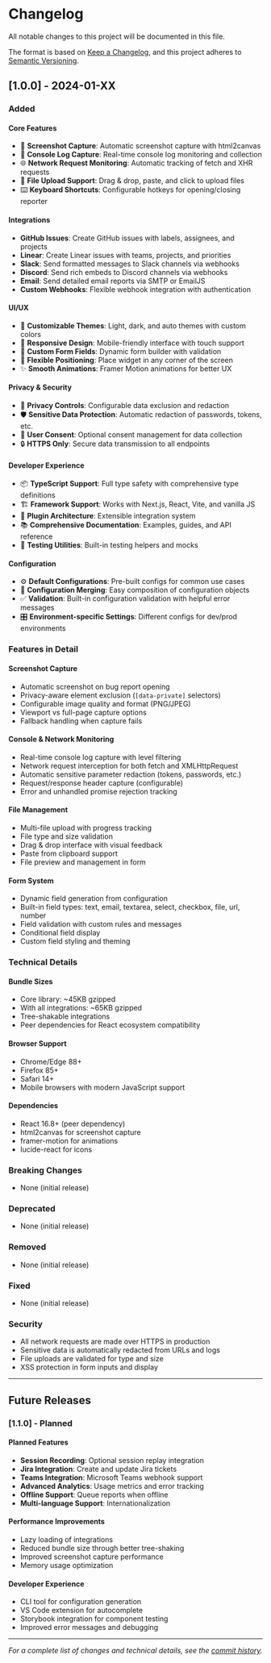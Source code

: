 # Changelog

All notable changes to this project will be documented in this file.

The format is based on [Keep a Changelog](https://keepachangelog.com/en/1.0.0/),
and this project adheres to [Semantic Versioning](https://semver.org/spec/v2.0.0.html).

## [1.0.0] - 2024-01-XX

### Added

#### Core Features
- 📸 **Screenshot Capture**: Automatic screenshot capture with html2canvas
- 📝 **Console Log Capture**: Real-time console log monitoring and collection
- 🌐 **Network Request Monitoring**: Automatic tracking of fetch and XHR requests
- 📁 **File Upload Support**: Drag & drop, paste, and click to upload files
- ⌨️ **Keyboard Shortcuts**: Configurable hotkeys for opening/closing reporter

#### Integrations
- **GitHub Issues**: Create GitHub issues with labels, assignees, and projects
- **Linear**: Create Linear issues with teams, projects, and priorities
- **Slack**: Send formatted messages to Slack channels via webhooks
- **Discord**: Send rich embeds to Discord channels via webhooks
- **Email**: Send detailed email reports via SMTP or EmailJS
- **Custom Webhooks**: Flexible webhook integration with authentication

#### UI/UX
- 🎨 **Customizable Themes**: Light, dark, and auto themes with custom colors
- 📱 **Responsive Design**: Mobile-friendly interface with touch support
- 🔧 **Custom Form Fields**: Dynamic form builder with validation
- 🎯 **Flexible Positioning**: Place widget in any corner of the screen
- ✨ **Smooth Animations**: Framer Motion animations for better UX

#### Privacy & Security
- 🔐 **Privacy Controls**: Configurable data exclusion and redaction
- 🛡️ **Sensitive Data Protection**: Automatic redaction of passwords, tokens, etc.
- 👤 **User Consent**: Optional consent management for data collection
- 🔒 **HTTPS Only**: Secure data transmission to all endpoints

#### Developer Experience
- 📦 **TypeScript Support**: Full type safety with comprehensive type definitions
- 🏗️ **Framework Support**: Works with Next.js, React, Vite, and vanilla JS
- 🔌 **Plugin Architecture**: Extensible integration system
- 📚 **Comprehensive Documentation**: Examples, guides, and API reference
- 🧪 **Testing Utilities**: Built-in testing helpers and mocks

#### Configuration
- ⚙️ **Default Configurations**: Pre-built configs for common use cases
- 🔧 **Configuration Merging**: Easy composition of configuration objects
- ✅ **Validation**: Built-in configuration validation with helpful error messages
- 🎛️ **Environment-specific Settings**: Different configs for dev/prod environments

### Features in Detail

#### Screenshot Capture
- Automatic screenshot on bug report opening
- Privacy-aware element exclusion (`[data-private]` selectors)
- Configurable image quality and format (PNG/JPEG)
- Viewport vs full-page capture options
- Fallback handling when capture fails

#### Console & Network Monitoring
- Real-time console log capture with level filtering
- Network request interception for both fetch and XMLHttpRequest
- Automatic sensitive parameter redaction (tokens, passwords, etc.)
- Request/response header capture (configurable)
- Error and unhandled promise rejection tracking

#### File Management
- Multi-file upload with progress tracking
- File type and size validation
- Drag & drop interface with visual feedback
- Paste from clipboard support
- File preview and management in form

#### Form System
- Dynamic field generation from configuration
- Built-in field types: text, email, textarea, select, checkbox, file, url, number
- Field validation with custom rules and messages
- Conditional field display
- Custom field styling and theming

### Technical Details

#### Bundle Sizes
- Core library: ~45KB gzipped
- With all integrations: ~65KB gzipped
- Tree-shakable integrations
- Peer dependencies for React ecosystem compatibility

#### Browser Support
- Chrome/Edge 88+
- Firefox 85+
- Safari 14+
- Mobile browsers with modern JavaScript support

#### Dependencies
- React 16.8+ (peer dependency)
- html2canvas for screenshot capture
- framer-motion for animations
- lucide-react for icons

### Breaking Changes
- None (initial release)

### Deprecated
- None (initial release)

### Removed
- None (initial release)

### Fixed
- None (initial release)

### Security
- All network requests are made over HTTPS in production
- Sensitive data is automatically redacted from URLs and logs
- File uploads are validated for type and size
- XSS protection in form inputs and display

---

## Future Releases

### [1.1.0] - Planned

#### Planned Features
- **Session Recording**: Optional session replay integration
- **Jira Integration**: Create and update Jira tickets
- **Teams Integration**: Microsoft Teams webhook support
- **Advanced Analytics**: Usage metrics and error tracking
- **Offline Support**: Queue reports when offline
- **Multi-language Support**: Internationalization

#### Performance Improvements
- Lazy loading of integrations
- Reduced bundle size through better tree-shaking
- Improved screenshot capture performance
- Memory usage optimization

#### Developer Experience
- CLI tool for configuration generation
- VS Code extension for autocomplete
- Storybook integration for component testing
- Improved error messages and debugging

---

*For a complete list of changes and technical details, see the [commit history](https://github.com/your-repo/bug-reporter-popup/commits/main).*